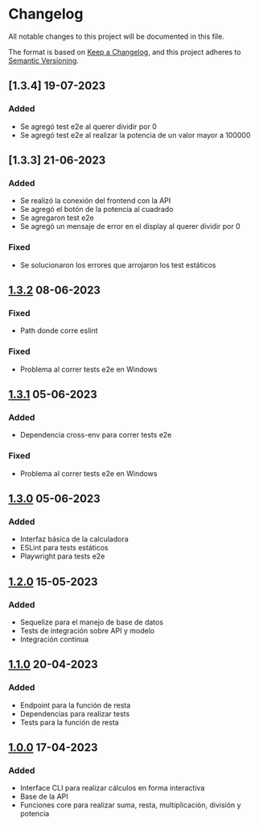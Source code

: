 # Changelog

All notable changes to this project will be documented in this file.

The format is based on [Keep a Changelog](https://keepachangelog.com/en/1.0.0/),
and this project adheres to [Semantic Versioning](https://semver.org/spec/v2.0.0.html).

## [1.3.4] 19-07-2023

### Added 

- Se agregó test e2e al querer dividir por 0
- Se agregó test e2e al realizar la potencia de un valor mayor a 100000

## [1.3.3] 21-06-2023

### Added 

- Se realizó la conexión del frontend con la API
- Se agregó el botón de la potencia al cuadrado
- Se agregaron test e2e
- Se agregó un mensaje de error en el display al querer dividir por 0

### Fixed

- Se solucionaron los errores que arrojaron los test estáticos

## [1.3.2] 08-06-2023

### Fixed

- Path donde corre eslint

### Fixed

- Problema al correr tests e2e en Windows

## [1.3.1] 05-06-2023

### Added

- Dependencia cross-env para correr tests e2e

### Fixed

- Problema al correr tests e2e en Windows

## [1.3.0] 05-06-2023

### Added

- Interfaz básica de la calculadora
- ESLint para tests estáticos
- Playwright para tests e2e

## [1.2.0] 15-05-2023

### Added

- Sequelize para el manejo de base de datos
- Tests de integración sobre API y modelo
- Integración continua

## [1.1.0] 20-04-2023

### Added

- Endpoint para la función de resta
- Dependencias para realizar tests
- Tests para la función de resta

## [1.0.0] 17-04-2023

### Added

- Interface CLI para realizar cálculos en forma interactiva
- Base de la API
- Funciones core para realizar suma, resta, multiplicación, división y potencia

[unreleased]: https://github.com/frlp-utn-ingsoft/recalc/compare/v1.3.2...HEAD
[1.3.2]: https://github.com/frlp-utn-ingsoft/recalc/releases/tag/v1.3.2
[1.3.1]: https://github.com/frlp-utn-ingsoft/recalc/releases/tag/v1.3.1
[1.3.0]: https://github.com/frlp-utn-ingsoft/recalc/releases/tag/v1.3.0
[1.2.0]: https://github.com/frlp-utn-ingsoft/recalc/releases/tag/v1.2.0
[1.1.0]: https://github.com/frlp-utn-ingsoft/recalc/releases/tag/v1.1.0
[1.0.0]: https://github.com/frlp-utn-ingsoft/recalc/releases/tag/v1.0.0
